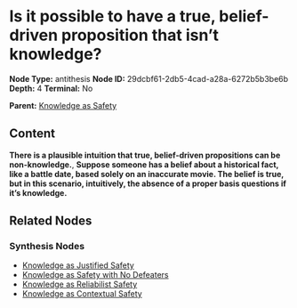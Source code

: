 # Is it possible to have a true, belief-driven proposition that isn’t knowledge?

**Node Type:** antithesis
**Node ID:** 29dcbf61-2db5-4cad-a28a-6272b5b3be6b
**Depth:** 4
**Terminal:** No

**Parent:** [Knowledge as Safety](knowledge-as-safety-synthesis-799a6367-736c-4d6f-8a5b-c7a2f8b8632f.md)

## Content

**There is a plausible intuition that true, belief-driven propositions can be non-knowledge.**, **Suppose someone has a belief about a historical fact, like a battle date, based solely on an inaccurate movie. The belief is true, but in this scenario, intuitively, the absence of a proper basis questions if it’s knowledge.**

## Related Nodes

### Synthesis Nodes

- [Knowledge as Justified Safety](knowledge-as-justified-safety-synthesis-4dd597e4-560f-43e8-8127-4a7eeb52628d.md)
- [Knowledge as Safety with No Defeaters](knowledge-as-safety-with-no-defeaters-synthesis-35f43169-e08b-44d2-b8d2-eb388bf1eaf4.md)
- [Knowledge as Reliabilist Safety](knowledge-as-reliabilist-safety-synthesis-edbb6d6a-f406-4e0c-8d1b-2fb19393d54a.md)
- [Knowledge as Contextual Safety](knowledge-as-contextual-safety-synthesis-a72cf4ca-59c7-4101-b383-9c27b37fd43d.md)
